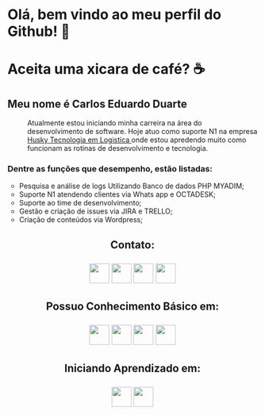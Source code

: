 <html>
    <body>
        <div>
            <h1> <b> Olá, bem vindo ao meu perfil do Github! 👋 </b> </h1>
            <h1> <b> Aceita uma xicara de café? </b> ☕ </h1>
        </div>
        <div>
            <h2> <b> Meu nome é Carlos Eduardo Duarte </b> </h2>
        </div>
        <div>
            <dl>
                <dd Align="left";>    
                    Atualmente estou iniciando minha carreira na área do desenvolvimento de software.
                    Hoje atuo como suporte N1 na empresa <a href="https://gohusky.net/"> Husky Tecnologia em Logistica </a>
                    onde estou apredendo muito como funcionam as rotinas de desenvolvimento e tecnologia. 
            </dl> 
            <h3> 
                Dentre as funções que desempenho, estão listadas: 
            </h3>  
            <ul type="circle";>
                <li> Pesquisa e análise de logs Utilizando Banco de dados PHP MYADIM; </li>
                <li> Suporte N1 atendendo clientes via Whats app e OCTADESK; </li>
                <li> Suporte ao time de desenvolvimento; </li>
                <li> Gestão e criação de issues via JIRA e TRELLO; </li>
                <li> Criação de conteúdos via Wordpress; </li>
            </ul>
        </div>
        <div>
            <div class="contato"; Align="Center";>
                <h2> 
                    Contato:
                    <br>
                    <br>
                    <div>
                        <a href="https://contate.me/Carlos_Duarte"; target="_blank";><img src=""; width="40"; height="40"; target="_blank";></a>
                        <a href="https://www.instagram.com/carlos.e_duarte/" target="_blank";><img src=""; width="40"; height="40"; target="_blank";></a>
                        <a href = "Cadudps@gmail.com"><img src=""; width="40"; height="40"; target="_blank";></a>
                        <a href="https://www.linkedin.com/in/carlos-eduardo-duarte-703622184/"; target="_blank";><img src=""; width="40"; height="40"; target="_blank";></a>  
                    </div>
                </h2>
            </div> 
            <div clas="conhecimento_basico"; Align="center";>
                <h2> 
                    Possuo Conhecimento Básico em:
                    <br>
                    <br>
                    <img src="https://cdn.jsdelivr.net/gh/devicons/devicon/icons/html5/html5-original-wordmark.svg"; width="40"; height="40";>
                    <img src="https://cdn.jsdelivr.net/gh/devicons/devicon/icons/css3/css3-original-wordmark.svg"; width="40"; height="40";>
                    <img src="https://cdn.jsdelivr.net/gh/devicons/devicon/icons/php/php-original.svg"; width="40"; height="40";>
                    <img src="https://cdn.jsdelivr.net/gh/devicons/devicon/icons/mysql/mysql-original-wordmark.svg"; width="40"; height="40";>
                </h2>
            </div> 
            <div Align="center";>
                <H2> 
                    Iniciando Aprendizado em:
                    <br>
                    <br>
                    <img src="https://cdn.jsdelivr.net/gh/devicons/devicon/icons/java/java-original-wordmark.svg"; width="40"; height="40";/> 
                    <img src="https://cdn.jsdelivr.net/gh/devicons/devicon/icons/angularjs/angularjs-original.svg"; width="40"; height="40"; />
                <h2>
            </div>
        </div>
    </body>
</html>
